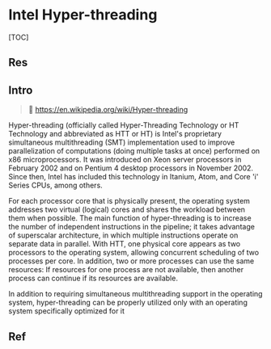 # Intel Hyper-threading

[TOC]



## Res



## Intro
> 🔗 https://en.wikipedia.org/wiki/Hyper-threading

Hyper-threading (officially called Hyper-Threading Technology or HT Technology and abbreviated as HTT or HT) is Intel's proprietary simultaneous multithreading (SMT) implementation used to improve parallelization of computations (doing multiple tasks at once) performed on x86 microprocessors. It was introduced on Xeon server processors in February 2002 and on Pentium 4 desktop processors in November 2002. Since then, Intel has included this technology in Itanium, Atom, and Core 'i' Series CPUs, among others.

For each processor core that is physically present, the operating system addresses two virtual (logical) cores and shares the workload between them when possible. The main function of hyper-threading is to increase the number of independent instructions in the pipeline; it takes advantage of superscalar architecture, in which multiple instructions operate on separate data in parallel. With HTT, one physical core appears as two processors to the operating system, allowing concurrent scheduling of two processes per core. In addition, two or more processes can use the same resources: If resources for one process are not available, then another process can continue if its resources are available.

In addition to requiring simultaneous multithreading support in the operating system, hyper-threading can be properly utilized only with an operating system specifically optimized for it



## Ref


